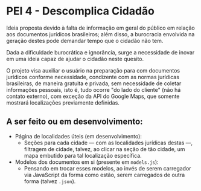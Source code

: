 # PEI 4 - Descomplica Cidadão

Ideia proposta devido à falta de informação em geral do público em relação aos documentos jurídicos brasileiros; além disso, a burocracia envolvida na geração destes pode demandar tempo que o cidadão não tem.

Dada a dificuldade burocrática e ignorância, surge a necessidade de inovar em uma ideia capaz de ajudar o cidadão neste quesito.

O projeto visa auxiliar o usuário na preparação para com documentos jurídicos conforme necessidade, condizente com as normas jurídicas brasileiras, de maneira gratuita e privada, sem necessidade de coletar informações pessoais, isto é, tudo ocorre "do lado do cliente" (não há contato externo), com exceção da API do Google Maps, que somente mostrará localizações previamente definidas.

## A ser feito ou em desenvolvimento:

- Página de localidades úteis (em desenvolvimento):
  - Seções para cada cidade — com as localidades jurídicas destas —, filtragem de cidade, talvez, ao clicar na seção de tão cidade, um mapa embutido para tal localização específica.
- Modelos dos documentos em si (presente em `models.js`):
  - Pensando em trocar esses modelos, ao invés de serem carregador via JavaScript da forma como estão, serem carregados de outra forma (talvez `.json`).
